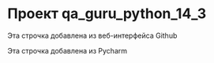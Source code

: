 # Проект qa_guru_python_14_3

Эта строчка добавлена из веб-интерфейса Github

Эта строчка добавлена из Pycharm